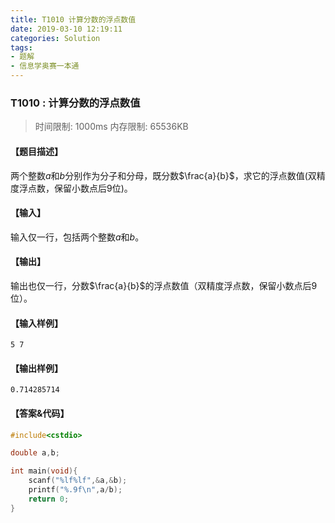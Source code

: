 ```yaml
---
title: T1010 计算分数的浮点数值
date: 2019-03-10 12:19:11
categories: Solution
tags:
- 题解
- 信息学奥赛一本通
---
```


### T1010 : 计算分数的浮点数值

> 时间限制: $1000 \text{ms}$ 内存限制: $65536 \text{KB}$

<!-- more -->

#### 【题目描述】

两个整数$a$和$b$分别作为分子和分母，既分数$\frac{a}{b}$，求它的浮点数值(双精度浮点数，保留小数点后$9$位)。

#### 【输入】

输入仅一行，包括两个整数$a$和$b$。

#### 【输出】

输出也仅一行，分数$\frac{a}{b}$的浮点数值（双精度浮点数，保留小数点后$9$位）。

#### 【输入样例】

```
5 7
```

#### 【输出样例】

```
0.714285714
```

#### 【答案&代码】

```cpp
#include<cstdio>

double a,b;

int main(void){
    scanf("%lf%lf",&a,&b);
    printf("%.9f\n",a/b);
    return 0;
}
```

